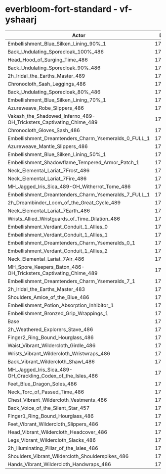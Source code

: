 # everbloom-fort-standard - vf-yshaarj
| Actor | DPS | Increase |
|---|:---:|:---:|
|Embellishment_Blue_Silken_Lining_90%_1|174445|1.80%|
|Back_Undulating_Sporecloak_100%_486|174414|1.78%|
|Head_Hood_of_Surging_Time_486|174265|1.70%|
|Back_Undulating_Sporecloak_90%_486|174089|1.59%|
|2h_Iridal_the_Earths_Master_489|174081|1.59%|
|Chronocloth_Sash_Leggings_486|173973|1.52%|
|Back_Undulating_Sporecloak_80%_486|173762|1.40%|
|Embellishment_Blue_Silken_Lining_70%_1|173752|1.40%|
|Azureweave_Robe_Slippers_486|173581|1.30%|
|Vakash_the_Shadowed_Inferno_489-OH_Tricksters_Captivating_Chime_489|173576|1.29%|
|Chronocloth_Gloves_Sash_486|173545|1.28%|
|Embellishment_Dreamtenders_Charm_Ysemeralds_0_FULL_1|173234|1.09%|
|Azureweave_Mantle_Slippers_486|173195|1.07%|
|Embellishment_Blue_Silken_Lining_50%_1|173028|0.97%|
|Embellishment_Shadowflame_Tempered_Armor_Patch_1|172967|0.94%|
|Neck_Elemental_Lariat_7Frost_486|172908|0.90%|
|Neck_Elemental_Lariat_7Fire_486|172870|0.88%|
|MH_Jagged_Iris_Sica_489-OH_Witherrot_Tome_486|172720|0.79%|
|Embellishment_Dreamtenders_Charm_Ysemeralds_7_FULL_1|172648|0.75%|
|2h_Dreambinder_Loom_of_the_Great_Cycle_489|172568|0.70%|
|Neck_Elemental_Lariat_7Earth_486|172506|0.67%|
|Wrists_Allied_Wristguards_of_Time_Dilation_486|172457|0.64%|
|Embellishment_Verdant_Conduit_1_Allies_0|172313|0.56%|
|Embellishment_Verdant_Conduit_1_Allies_1|172300|0.55%|
|Embellishment_Dreamtenders_Charm_Ysemeralds_0_1|172280|0.54%|
|Embellishment_Verdant_Conduit_1_Allies_2|172272|0.53%|
|Neck_Elemental_Lariat_7Air_486|172223|0.50%|
|MH_Spore_Keepers_Baton_486-OH_Tricksters_Captivating_Chime_489|172146|0.46%|
|Embellishment_Dreamtenders_Charm_Ysemeralds_7_1|171792|0.25%|
|2h_Iridal_the_Earths_Master_483|171732|0.22%|
|Shoulders_Amice_of_the_Blue_486|171678|0.19%|
|Embellishment_Potion_Absorption_Inhibitor_1|171669|0.18%|
|Embellishment_Bronzed_Grip_Wrappings_1|171438|0.05%|
|Base|171360|0.00%|
|2h_Weathered_Explorers_Stave_486|171339|-0.01%|
|Finger2_Ring_Bound_Hourglass_486|171330|-0.02%|
|Waist_Vibrant_Wildercloth_Girdle_486|171264|-0.06%|
|Wrists_Vibrant_Wildercloth_Wristwraps_486|171206|-0.09%|
|Back_Vibrant_Wildercloth_Shawl_486|171204|-0.09%|
|MH_Jagged_Iris_Sica_489-OH_Crackling_Codex_of_the_Isles_486|171153|-0.12%|
|Feet_Blue_Dragon_Soles_486|171007|-0.21%|
|Neck_Torc_of_Passed_Time_486|170990|-0.22%|
|Chest_Vibrant_Wildercloth_Vestments_486|170952|-0.24%|
|Back_Voice_of_the_Silent_Star_457|170921|-0.26%|
|Finger1_Ring_Bound_Hourglass_486|170907|-0.26%|
|Feet_Vibrant_Wildercloth_Slippers_486|170842|-0.30%|
|Head_Vibrant_Wildercloth_Headcover_486|170722|-0.37%|
|Legs_Vibrant_Wildercloth_Slacks_486|170644|-0.42%|
|2h_Illuminating_Pillar_of_the_Isles_486|170593|-0.45%|
|Shoulders_Vibrant_Wildercloth_Shoulderspikes_486|170413|-0.55%|
|Hands_Vibrant_Wildercloth_Handwraps_486|170334|-0.60%|
